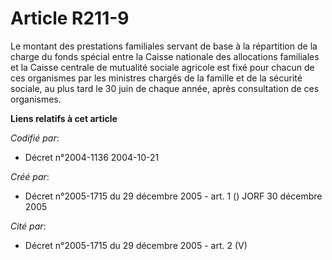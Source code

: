 # Article R211-9

Le montant des prestations familiales servant de base à la répartition de la charge du fonds spécial entre la Caisse
nationale des allocations familiales et la Caisse centrale de mutualité sociale agricole est fixé pour chacun de ces
organismes par les ministres chargés de la famille et de la sécurité sociale, au plus tard le 30 juin de chaque année, après
consultation de ces organismes.

**Liens relatifs à cet article**

_Codifié par_:

  - Décret n°2004-1136 2004-10-21

_Créé par_:

  - Décret n°2005-1715 du 29 décembre 2005 - art. 1 () JORF 30 décembre 2005

_Cité par_:

  - Décret n°2005-1715 du 29 décembre 2005 - art. 2 (V)
